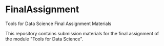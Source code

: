 # FinalAssignment
Tools for Data Science Final Assignment Materials

This repository contains submission materials for the final assignment of the module "Tools for Data Science".
